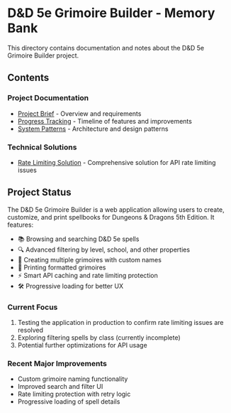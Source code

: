 # D&D 5e Grimoire Builder - Memory Bank

This directory contains documentation and notes about the D&D 5e Grimoire Builder project.

## Contents

### Project Documentation

- [Project Brief](./projectbrief.md) - Overview and requirements
- [Progress Tracking](./progress.md) - Timeline of features and improvements
- [System Patterns](./systemPatterns.md) - Architecture and design patterns

### Technical Solutions

- [Rate Limiting Solution](./rate-limiting-solution.md) - Comprehensive solution for API rate limiting issues

## Project Status

The D&D 5e Grimoire Builder is a web application allowing users to create, customize, and print spellbooks for Dungeons & Dragons 5th Edition. It features:

- 📚 Browsing and searching D&D 5e spells
- 🔍 Advanced filtering by level, school, and other properties
- 📝 Creating multiple grimoires with custom names
- 📄 Printing formatted grimoires
- ⚡ Smart API caching and rate limiting protection
- 🛠️ Progressive loading for better UX

### Current Focus

1. Testing the application in production to confirm rate limiting issues are resolved
2. Exploring filtering spells by class (currently incomplete)
3. Potential further optimizations for API usage

### Recent Major Improvements

- Custom grimoire naming functionality
- Improved search and filter UI
- Rate limiting protection with retry logic
- Progressive loading of spell details
